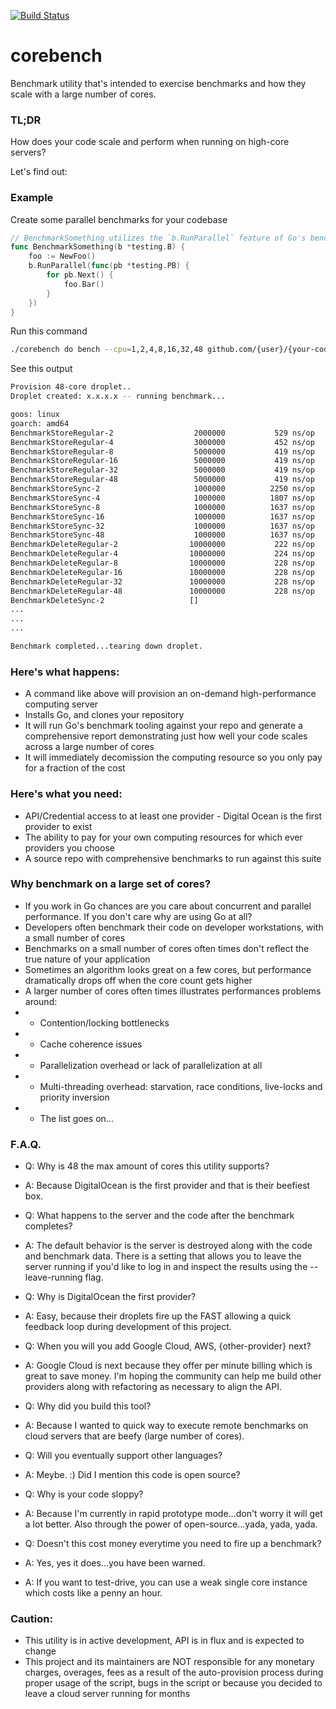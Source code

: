[![Build Status](https://travis-ci.org/deckarep/corebench.svg?branch=master)](https://travis-ci.org/deckarep/corebench)

# corebench
Benchmark utility that's intended to exercise benchmarks and how they scale with a large number of cores.

### TL;DR
How does your code scale and perform when running on high-core servers?

Let's find out:

### Example

Create some parallel benchmarks for your codebase
```go
// BenchmarkSomething utilizes the `b.RunParallel` feature of Go's benchmarking suite.
func BenchmarkSomething(b *testing.B) {
    foo := NewFoo()
    b.RunParallel(func(pb *testing.PB) {
        for pb.Next() {
            foo.Bar()
        }
    })
}
```

Run this command
```sh
./corebench do bench --cpu=1,2,4,8,16,32,48 github.com/{user}/{your-code} 
```

See this output
```sh
Provision 48-core droplet..
Droplet created: x.x.x.x -- running benchmark...

goos: linux
goarch: amd64
BenchmarkStoreRegular-2               	 2000000	       529 ns/op	      88 B/op	       0 allocs/op
BenchmarkStoreRegular-4               	 3000000	       452 ns/op	      61 B/op	       0 allocs/op
BenchmarkStoreRegular-8               	 5000000	       419 ns/op	      70 B/op	       0 allocs/op
BenchmarkStoreRegular-16               	 5000000	       419 ns/op	      70 B/op	       0 allocs/op
BenchmarkStoreRegular-32               	 5000000	       419 ns/op	      70 B/op	       0 allocs/op
BenchmarkStoreRegular-48               	 5000000	       419 ns/op	      70 B/op	       0 allocs/op
BenchmarkStoreSync-2                  	 1000000	      2250 ns/op	     179 B/op	       5 allocs/op
BenchmarkStoreSync-4                  	 1000000	      1807 ns/op	     179 B/op	       5 allocs/op
BenchmarkStoreSync-8                  	 1000000	      1637 ns/op	     179 B/op	       5 allocs/op
BenchmarkStoreSync-16                  	 1000000	      1637 ns/op	     179 B/op	       5 allocs/op
BenchmarkStoreSync-32                  	 1000000	      1637 ns/op	     179 B/op	       5 allocs/op
BenchmarkStoreSync-48                  	 1000000	      1637 ns/op	     179 B/op	       5 allocs/op
BenchmarkDeleteRegular-2              	10000000	       222 ns/op	       0 B/op	       0 allocs/op
BenchmarkDeleteRegular-4              	10000000	       224 ns/op	       0 B/op	       0 allocs/op
BenchmarkDeleteRegular-8              	10000000	       228 ns/op	       0 B/op	       0 allocs/op
BenchmarkDeleteRegular-16              	10000000	       228 ns/op	       0 B/op	       0 allocs/op
BenchmarkDeleteRegular-32              	10000000	       228 ns/op	       0 B/op	       0 allocs/op
BenchmarkDeleteRegular-48              	10000000	       228 ns/op	       0 B/op	       0 allocs/op
BenchmarkDeleteSync-2                   []
...
...
...

Benchmark completed...tearing down droplet.
```

### Here's what happens:
* A command like above will provision an on-demand high-performance computing server
* Installs Go, and clones your repository
* It will run Go's benchmark tooling against your repo and generate a comprehensive report demonstrating just how well your code scales across a large number of cores
* It will immediately decomission the computing resource so you only pay for a fraction of the cost

### Here's what you need:
* API/Credential access to at least one provider - Digital Ocean is the first provider to exist
* The ability to pay for your own computing resources for which ever providers you choose
* A source repo with comprehensive benchmarks to run against this suite

### Why benchmark on a large set of cores?
* If you work in Go chances are you care about concurrent and parallel performance. If you don't care why are using Go at all?
* Developers often benchmark their code on developer workstations, with a small number of cores
* Benchmarks on a small number of cores often times don't reflect the true nature of your application
* Sometimes an algorithm looks great on a few cores, but performance dramatically drops off when the core count gets higher
* A larger number of cores often times illustrates performances problems around:
* * Contention/locking bottlenecks
* * Cache coherence issues
* * Parallelization overhead or lack of parallelization at all
* * Multi-threading overhead: starvation, race conditions, live-locks and priority inversion
* * The list goes on...

### F.A.Q.
 - Q: Why is 48 the max amount of cores this utility supports?
 - A: Because DigitalOcean is the first provider and that is their beefiest box.

 - Q: What happens to the server and the code after the benchmark completes?
 - A: The default behavior is the server is destroyed along with the code and benchmark data. There is a setting that allows you to leave the server running if you'd like to log in and inspect the results using the --leave-running flag.

 - Q: Why is DigitalOcean the first provider?
 - A: Easy, because their droplets fire up the FAST allowing a quick feedback loop during development of this project.

 - Q: When you will you add Google Cloud, AWS, {other-provider} next?
 - A: Google Cloud is next because they offer per minute billing which is great to save money. I'm hoping the community can help me build other providers along with refactoring as necessary to align the API.

 - Q: Why did you build this tool?
 - A: Because I wanted to quick way to execute remote benchmarks on cloud servers that are beefy (large number of cores).

 - Q: Will you eventually support other languages?
 - A: Meybe. :) Did I mention this code is open source?

 - Q: Why is your code sloppy?
 - A: Because I'm currently in rapid prototype mode...don't worry it will get a lot better. Also through the power of open-source...yada, yada, yada.

 - Q: Doesn't this cost money everytime you need to fire up a benchmark?
 - A: Yes, yes it does...you have been warned.
 - A: If you want to test-drive, you can use a weak single core instance which costs like a penny an hour.

### Caution:
* This utility is in active development, API is in flux and is expected to change
* This project and its maintainers are NOT responsible for any monetary charges, overages, fees as a result of the auto-provision process during proper usage of the script, bugs in the script or because you decided to leave a cloud server running for months

